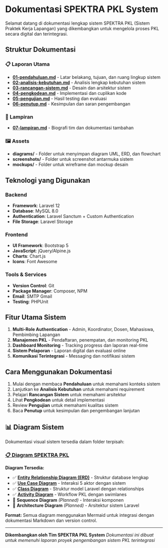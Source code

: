 # Dokumentasi SPEKTRA PKL System

Selamat datang di dokumentasi lengkap sistem SPEKTRA PKL (Sistem Praktek Kerja Lapangan) yang dikembangkan untuk mengelola proses PKL secara digital dan terintegrasi.

## Struktur Dokumentasi

### 📋 Laporan Utama
- [**01-pendahuluan.md**](01-pendahuluan.md) - Latar belakang, tujuan, dan ruang lingkup sistem
- [**02-analisis-kebutuhan.md**](02-analisis-kebutuhan.md) - Analisis lengkap kebutuhan sistem
- [**03-rancangan-sistem.md**](03-rancangan-sistem.md) - Desain dan arsitektur sistem
- [**04-pengkodean.md**](04-pengkodean.md) - Implementasi dan cuplikan kode
- [**05-pengujian.md**](05-pengujian.md) - Hasil testing dan evaluasi
- [**06-penutup.md**](06-penutup.md) - Kesimpulan dan saran pengembangan

### 📁 Lampiran
- [**07-lampiran.md**](07-lampiran.md) - Biografi tim dan dokumentasi tambahan

### 🖼️ Assets
- **diagrams/** - Folder untuk menyimpan diagram UML, ERD, dan flowchart
- **screenshots/** - Folder untuk screenshot antarmuka sistem
- **mockups/** - Folder untuk wireframe dan mockup desain

## Teknologi yang Digunakan

### Backend
- **Framework**: Laravel 12
- **Database**: MySQL 8.0
- **Authentication**: Laravel Sanctum + Custom Authentication
- **File Storage**: Laravel Storage

### Frontend
- **UI Framework**: Bootstrap 5
- **JavaScript**: jQuery/Alpine.js
- **Charts**: Chart.js
- **Icons**: Font Awesome

### Tools & Services
- **Version Control**: Git
- **Package Manager**: Composer, NPM
- **Email**: SMTP Gmail
- **Testing**: PHPUnit

## Fitur Utama Sistem

1. **Multi-Role Authentication** - Admin, Koordinator, Dosen, Mahasiswa, Pembimbing Lapangan
2. **Manajemen PKL** - Pendaftaran, penempatan, dan monitoring PKL
3. **Dashboard Monitoring** - Tracking progress dan laporan real-time
4. **Sistem Pelaporan** - Laporan digital dan evaluasi online
5. **Komunikasi Terintegrasi** - Messaging dan notifikasi sistem

## Cara Menggunakan Dokumentasi

1. Mulai dengan membaca **Pendahuluan** untuk memahami konteks sistem
2. Lanjutkan ke **Analisis Kebutuhan** untuk memahami requirement
3. Pelajari **Rancangan Sistem** untuk memahami arsitektur
4. Lihat **Pengkodean** untuk detail implementasi
5. Review **Pengujian** untuk memahami kualitas sistem
6. Baca **Penutup** untuk kesimpulan dan pengembangan lanjutan

## 📊 Diagram Sistem

Dokumentasi visual sistem tersedia dalam folder terpisah:

### **[📋 Diagram SPEKTRA PKL](diagrams/README.md)**

**Diagram Tersedia:**
- ✅ **[Entity Relationship Diagram (ERD)](diagrams/erd-spektra-pkl.md)** - Struktur database lengkap
- ✅ **[Use Case Diagram](diagrams/use-case-diagram.md)** - Interaksi 5 aktor dengan sistem
- ✅ **[Class Diagram](diagrams/class-diagram.md)** - Struktur model Laravel dengan relationships
- ✅ **[Activity Diagram](diagrams/activity-workflow-pkl.md)** - Workflow PKL dengan swimlanes
- 🔄 **Sequence Diagram** *(Planned)* - Interaksi komponen
- 🔄 **Architecture Diagram** *(Planned)* - Arsitektur sistem Laravel

**Format:** Semua diagram menggunakan Mermaid untuk integrasi dengan dokumentasi Markdown dan version control.

---

**Dikembangkan oleh Tim SPEKTRA PKL System**
*Dokumentasi ini dibuat untuk memenuhi laporan proyek pengembangan sistem PKL terintegrasi*
